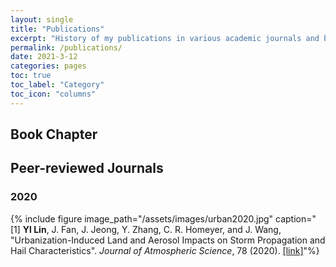 ```yaml
---
layout: single
title: "Publications"
excerpt: "History of my publications in various academic journals and books."
permalink: /publications/
date: 2021-3-12
categories: pages
toc: true
toc_label: "Category"
toc_icon: "columns"
---
```

## Book Chapter

## Peer-reviewed Journals
### 2020
{% include figure image_path="/assets/images/urban2020.jpg" caption="[1] **Yl Lin**, J. Fan, J. Jeong, Y. Zhang, C. R. Homeyer, and J. Wang, \"Urbanization-Induced Land and Aerosol Impacts on Storm Propagation and Hail Characteristics\". *Journal of Atmospheric Science*, 78 (2020). [[link]](https://journals.ametsoc.org/view/journals/atsc/aop/JAS-D-20-0106.1/JAS-D-20-0106.1.xml)"%}

